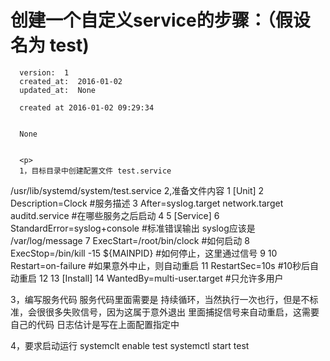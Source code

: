 
  # 创建一个自定义service的步骤：（假设名为 test)

      version:  1
      created_at:  2016-01-02
      updated_at:  None

      created at 2016-01-02 09:29:34 


      None


      <p>
      1，目标目录中创建配置文件 test.service
/usr/lib/systemd/system/test.service
2,准备文件内容
1 [Unit]
2 Description=Clock #服务描述
3 After=syslog.target network.target auditd.service #在哪些服务之后启动
4 
5 [Service]
6 StandardError=syslog+console #标准错误输出 syslog应该是 /var/log/message
7 ExecStart=/root/bin/clock #如何启动
8 ExecStop=/bin/kill -15 ${MAINPID} #如何停止，这里通过信号
9 
10 Restart=on-failure #如果意外中止，则自动重启
11 RestartSec=10s #10秒后自动重启
12 
13 [Install]
14 WantedBy=multi-user.target #只允许多用户

3，编写服务代码
服务代码里面需要是 持续循环，当然执行一次也行，但是不标准，会很很多失败信号，因为这属于意外退出
里面捕捉信号来自动重启，这需要自己的代码
日志估计是写在上面配置指定中

4，要求启动运行
systemclt enable test
systemctl start test
      </p>

  